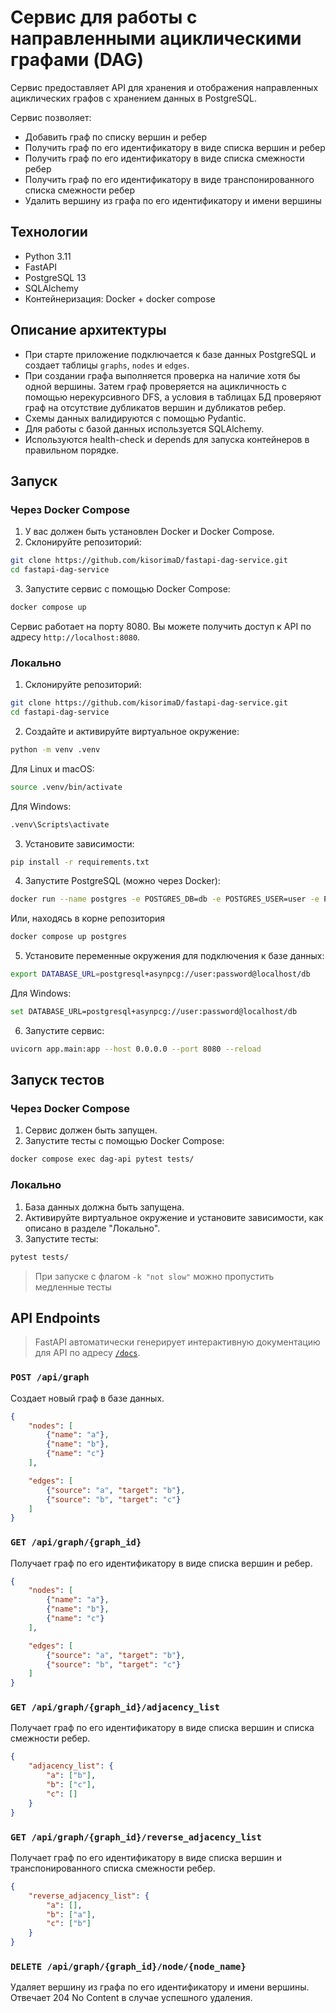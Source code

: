 # Сервис для работы с направленными ациклическими графами (DAG)

Сервис предоставляет API для хранения и отображения направленных ациклических графов с хранением данных в PostgreSQL.

Сервис позволяет:
- Добавить граф по списку вершин и ребер
- Получить граф по его идентификатору в виде списка вершин и ребер
- Получить граф по его идентификатору в виде списка смежности ребер
- Получить граф по его идентификатору в виде транспонированного списка смежности ребер
- Удалить вершину из графа по его идентификатору и имени вершины


## Технологии
- Python 3.11
- FastAPI
- PostgreSQL 13
- SQLAlchemy
- Контейнеризация: Docker + docker compose

## Описание архитектуры
- При старте приложение подключается к базе данных PostgreSQL и создает таблицы `graphs`, `nodes` и `edges`.
- При создании графа выполняется проверка на наличие хотя бы одной вершины. Затем граф проверяется на ацикличность с помощью нерекурсивного DFS, а условия в таблицах БД проверяют граф на отсутствие дубликатов вершин и дубликатов ребер.
- Схемы данных валидируются с помощью Pydantic.
- Для работы с базой данных используется SQLAlchemy.
- Используются health-check и depends для запуска контейнеров в правильном порядке.

## Запуск

### Через Docker Compose
1. У вас должен быть установлен Docker и Docker Compose.
2. Склонируйте репозиторий:
```bash
git clone https://github.com/kisorimaD/fastapi-dag-service.git
cd fastapi-dag-service
```
3. Запустите сервис с помощью Docker Compose:
```bash
docker compose up
```
Сервис работает на порту 8080. Вы можете получить доступ к API по адресу `http://localhost:8080`.

### Локально
1. Склонируйте репозиторий:
```bash
git clone https://github.com/kisorimaD/fastapi-dag-service.git
cd fastapi-dag-service
```
2. Создайте и активируйте виртуальное окружение:
```bash
python -m venv .venv
```
Для Linux и macOS:
```bash
source .venv/bin/activate
```

Для Windows:
```bash
.venv\Scripts\activate
```

3. Установите зависимости:
```bash
pip install -r requirements.txt
```
4. Запустите PostgreSQL (можно через Docker):
```bash
docker run --name postgres -e POSTGRES_DB=db -e POSTGRES_USER=user -e POSTGRES_PASSWORD=password -p 5432:5432 postgres:13
```
Или, находясь в корне репозитория
```bash
docker compose up postgres
```
5. Установите переменные окружения для подключения к базе данных:
```bash
export DATABASE_URL=postgresql+asynpcg://user:password@localhost/db
```
Для Windows:
```bash
set DATABASE_URL=postgresql+asynpcg://user:password@localhost/db
```
6. Запустите сервис:
```bash
uvicorn app.main:app --host 0.0.0.0 --port 8080 --reload
```

## Запуск тестов
### Через Docker Compose
1. Сервис должен быть запущен.
2. Запустите тесты с помощью Docker Compose:
```bash
docker compose exec dag-api pytest tests/
```
### Локально
1. База данных должна быть запущена.
2. Активируйте виртуальное окружение и установите зависимости, как описано в разделе "Локально".
3. Запустите тесты:
```bash
pytest tests/
```

> При запуске с флагом `-k "not slow"` можно пропустить медленные тесты

## API Endpoints

> FastAPI автоматически генерирует интерактивную документацию для API по адресу [`/docs`](http://localhost:8080/docs). 

### `POST /api/graph`
Создает новый граф в базе данных.
```json
{
    "nodes": [
        {"name": "a"},
        {"name": "b"},
        {"name": "c"}
    ],

    "edges": [
        {"source": "a", "target": "b"},
        {"source": "b", "target": "c"}
    ]
}
```

### `GET /api/graph/{graph_id}`
Получает граф по его идентификатору в виде списка вершин и ребер.
```json
{
    "nodes": [
        {"name": "a"},
        {"name": "b"},
        {"name": "c"}
    ],

    "edges": [
        {"source": "a", "target": "b"},
        {"source": "b", "target": "c"}
    ]
}
```

### `GET /api/graph/{graph_id}/adjacency_list`
Получает граф по его идентификатору в виде списка вершин и списка смежности ребер.
```json
{
    "adjacency_list": {
        "a": ["b"],
        "b": ["c"],
        "c": []
    }
}
```

### `GET /api/graph/{graph_id}/reverse_adjacency_list`
Получает граф по его идентификатору в виде списка вершин и транспонированного списка смежности ребер.
```json
{
    "reverse_adjacency_list": {
        "a": [],
        "b": ["a"],
        "c": ["b"]
    }
}
```

### `DELETE /api/graph/{graph_id}/node/{node_name}`
Удаляет вершину из графа по его идентификатору и имени вершины.
Отвечает 204 No Content в случае успешного удаления.
